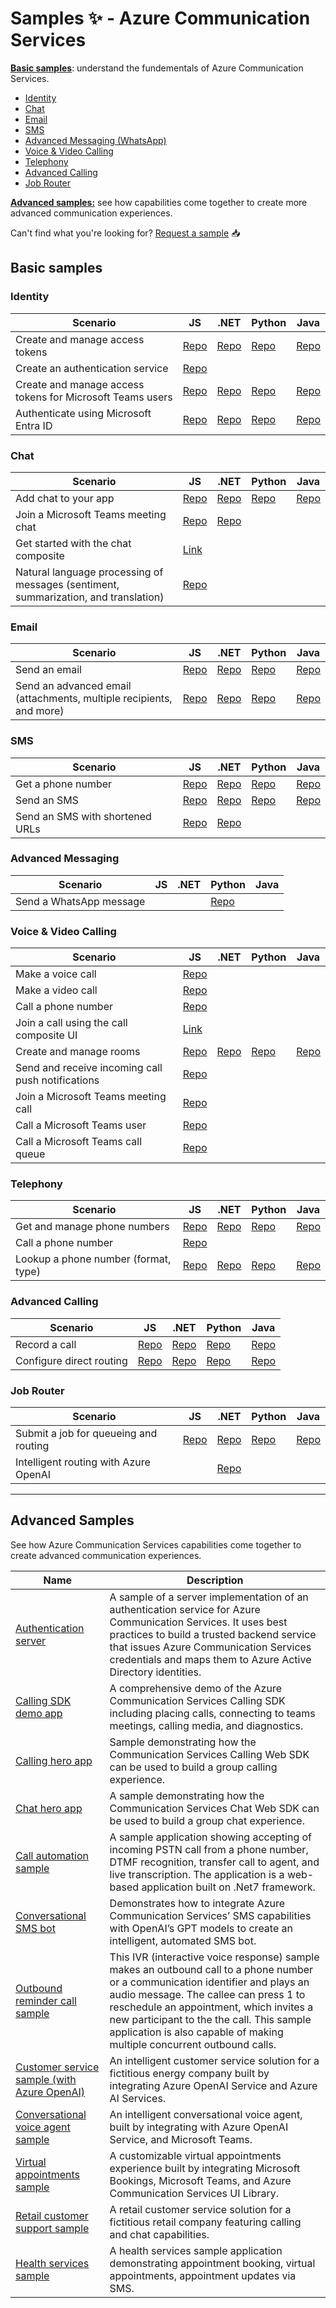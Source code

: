 # Samples ✨ - Azure Communication Services 

[**Basic samples**](#basic-samples): understand the fundementals of Azure Communication Services.
- [Identity](#identity) 
- [Chat](#chat)
- [Email](#email)
- [SMS](#sms)
- [Advanced Messaging (WhatsApp)](#advanced-messaging)
- [Voice & Video Calling](#voice--video-calling)
- [Telephony](#telephony)
- [Advanced Calling](#advanced-calling)
- [Job Router](#job-router)

[**Advanced samples:**](#advanced-samples) see how capabilities come together to create more advanced communication experiences.

Can't find what you're looking for? [Request a sample](https://feedback.azure.com/d365community/forum/81ff6d2b-0c25-ec11-b6e6-000d3a4f0858) 📥


## Basic samples

### Identity
| Scenario                                                        | JS                                                                                                      | .NET                                                                                                   | Python                                                                                                | Java                                                                                                              |
|-----------------------------------------------------------------|---------------------------------------------------------------------------------------------------------|-------------------------------------------------------------------------------------------------------|------------------------------------------------------------------------------------------------------|------------------------------------------------------------------------------------------------------------------|
| Create and manage access tokens                                | [Repo](https://github.com/Azure-Samples/communication-services-javascript-quickstarts/tree/main/access-tokens-quickstart) | [Repo](https://github.com/Azure-Samples/communication-services-dotnet-quickstarts/tree/main/AccessTokensQuickstart) | [Repo](https://github.com/Azure-Samples/communication-services-python-quickstarts/tree/main/access-tokens-quickstart) | [Repo](https://github.com/Azure-Samples/communication-services-java-quickstarts/tree/main/access-token-quickstart) |
| Create an authentication service                               | [Repo](https://github.com/Azure-Samples/communication-services-javascript-quickstarts/tree/main/trusted-authentication-service) |                                                                                                       |                                                                                                          |                                                                                                                  |
| Create and manage access tokens for Microsoft Teams users       | [Repo](https://github.com/Azure-Samples/communication-services-javascript-quickstarts/tree/main/manage-teams-identity-mobile-and-desktop) | [Repo](https://github.com/Azure-Samples/communication-services-dotnet-quickstarts/blob/main/ManageTeamsIdentityMobileAndDesktop/README.md) | [Repo](https://github.com/Azure-Samples/communication-services-python-quickstarts/blob/main/manage-teams-identity-mobile-and-desktop/README.md) | [Repo](https://github.com/Azure-Samples/communication-services-java-quickstarts/tree/main/ManageTeamsIdentityMobileAndDesktop) |
| Authenticate using Microsoft Entra ID                          | [Repo](https://github.com/Azure-Samples/communication-services-javascript-quickstarts/tree/main/use-managed-Identity) | [Repo](https://github.com/Azure-Samples/communication-services-dotnet-quickstarts/tree/main/use-managed-Identity) | [Repo](https://github.com/Azure-Samples/communication-services-python-quickstarts/blob/main/use-managed-Identity/README.md) | [Repo](https://github.com/Azure-Samples/communication-services-java-quickstarts/tree/main/use-managed-Identity) |

### Chat

| Scenario                                                                                | JS                                                                                                      | .NET                                                                                                   | Python                                                                                                | Java                                                                                                         |
|-----------------------------------------------------------------------------------------|---------------------------------------------------------------------------------------------------------|-------------------------------------------------------------------------------------------------------|------------------------------------------------------------------------------------------------------|-------------------------------------------------------------------------------------------------------------|
| Add chat to your app                                                                    | [Repo](https://github.com/Azure-Samples/communication-services-javascript-quickstarts/tree/main/add-chat) | [Repo](https://github.com/Azure-Samples/communication-services-dotnet-quickstarts/tree/main/add-chat) | [Repo](https://github.com/Azure-Samples/communication-services-python-quickstarts/blob/main/add-chat/README.md) | [Repo](https://github.com/Azure-Samples/communication-services-java-quickstarts/tree/main/chat-quickstart-java) |
| Join a Microsoft Teams meeting chat                                                     | [Repo](https://github.com/Azure-Samples/communication-services-javascript-quickstarts/tree/main/join-chat-to-teams-meeting) | [Repo](https://github.com/Azure-Samples/communication-services-dotnet-quickstarts/tree/main/ChatTeamsInteropQuickStart) |
| Get started with the chat composite                                                     | [Link](https://azure.github.io/communication-ui-library/?path=/docs/composites-get-started--docs)        |                                                                                                       |                                                                                                          |                                                                                                                  |
| Natural language processing of messages (sentiment, summarization, and translation)     | [Repo](https://github.com/Azure-Samples/communication-services-javascript-quickstarts/tree/main/chat-nlp-analysis) |                                                                                                       |                                                                                                          |                                                                                                                  |

### Email

| Scenario                                                                | JS                                                                                                      | .NET                                                                                                   | Python                                                                                              | Java                                                                                                     |
|------------------------------------------------------------------------|---------------------------------------------------------------------------------------------------------|-------------------------------------------------------------------------------------------------------|------------------------------------------------------------------------------------------------------|-----------------------------------------------------------------------------------------------------------|
| Send an email                                                          | [Repo](https://github.com/Azure-Samples/communication-services-javascript-quickstarts/tree/main/send-email) | [Repo](https://github.com/Azure-Samples/communication-services-dotnet-quickstarts/tree/main/SendEmail) | [Repo](https://github.com/Azure-Samples/communication-services-python-quickstarts/blob/main/send-email/README%20.md) | [Repo](https://github.com/Azure-Samples/communication-services-java-quickstarts/tree/main/send-email)      |
| Send an advanced email (attachments, multiple recipients, and more)    | [Repo](https://github.com/Azure-Samples/communication-services-javascript-quickstarts/blob/main/send-email-advanced/README%20.md) | [Repo](https://github.com/Azure-Samples/communication-services-dotnet-quickstarts/tree/main/SendEmailAdvanced) | [Repo](https://github.com/Azure-Samples/communication-services-python-quickstarts/tree/main/send-email-advanced) | [Repo](https://github.com/Azure-Samples/communication-services-java-quickstarts/tree/main/send-email-advanced) |

### SMS

| Scenario                            | JS                                                                                                      | .NET                                                                                                   | Python                                                                                                | Java                                                                                                     |
|-------------------------------------|---------------------------------------------------------------------------------------------------------|-------------------------------------------------------------------------------------------------------|------------------------------------------------------------------------------------------------------|-----------------------------------------------------------------------------------------------------------|
| Get a phone number                  | [Repo](https://github.com/Azure-Samples/communication-services-javascript-quickstarts/tree/main/phone-numbers-quickstart) | [Repo](https://github.com/Azure-Samples/communication-services-dotnet-quickstarts/tree/main/PhoneNumbers) | [Repo](https://github.com/Azure-Samples/communication-services-python-quickstarts/blob/main/phone-numbers-quickstart/README.md) | [Repo](https://github.com/Azure-Samples/communication-services-java-quickstarts/tree/main/PhoneNumbers)    |
| Send an SMS                         | [Repo](https://github.com/Azure-Samples/communication-services-javascript-quickstarts/tree/main/send-sms) | [Repo](https://github.com/Azure-Samples/communication-services-dotnet-quickstarts/tree/main/SendSMS) | [Repo](https://github.com/Azure-Samples/communication-services-python-quickstarts/blob/main/send-sms-quickstart/README.md) | [Repo](https://github.com/Azure-Samples/communication-services-java-quickstarts/tree/main/send-sms-quickstart) |
| Send an SMS with shortened URLs     | [Repo](https://github.com/Azure-Samples/communication-services-javascript-quickstarts/tree/main/sms-url-shortener) | [Repo](https://github.com/Azure-Samples/communication-services-dotnet-quickstarts/tree/main/sms-url-shortener) |                                                                                                      |                                                                                                          |

### Advanced Messaging

| Scenario                | JS                                                                                                      | .NET                                                                                                   | Python                                                                                                | Java                                                                                                     |
|-------------------------|---------------------------------------------------------------------------------------------------------|-------------------------------------------------------------------------------------------------------|------------------------------------------------------------------------------------------------------|-----------------------------------------------------------------------------------------------------------|
| Send a WhatsApp message | || [Repo](https://github.com/Azure-Samples/communication-services-python-quickstarts/blob/main/messages-quickstart/readme.md)


### Voice & Video Calling
| Scenario                                                          | JS                                                                                                      | .NET                                                                                                   | Python                                                                                                | Java                                                                                                         |
|-------------------------------------------------------------------|---------------------------------------------------------------------------------------------------------|-------------------------------------------------------------------------------------------------------|------------------------------------------------------------------------------------------------------|-------------------------------------------------------------------------------------------------------------|
| Make a voice call                                                 | [Repo](https://github.com/Azure-Samples/communication-services-javascript-quickstarts/tree/main/add-1-on-1-voice-calling)
| Make a video call                                                 | [Repo](https://github.com/Azure-Samples/communication-services-javascript-quickstarts/tree/main/add-1-on-1-video-calling)
| Call a phone number                                               | [Repo](https://github.com/Azure-Samples/communication-services-javascript-quickstarts/tree/main/add-1-on-1-phone-calling)
| Join a call using the call composite UI                           | [Link](https://azure.github.io/communication-ui-library/?path=/docs/composites-get-started--docs)
| Create and manage rooms                                           | [Repo](https://github.com/Azure-Samples/communication-services-javascript-quickstarts/tree/main/rooms-quickstart) | [Repo](https://github.com/Azure-Samples/communication-services-dotnet-quickstarts/blob/main/RoomsQuickstart/README.md) | [Repo](https://github.com/Azure-Samples/communication-services-python-quickstarts/blob/main/rooms-quickstart/README.md) | [Repo](https://github.com/Azure-Samples/communication-services-java-quickstarts/tree/main/rooms-quickstart-java) |
| Send and receive incoming call push notifications                 | [Repo](https://github.com/Azure-Samples/communication-services-javascript-quickstarts/blob/main/calling-web-push-notifications/README.md) 
| Join a Microsoft Teams meeting call                               | [Repo](https://github.com/Azure-Samples/communication-services-javascript-quickstarts/blob/main/join-calling-to-teams-meeting/README.md)
| Call a Microsoft Teams user                                       | [Repo](https://github.com/Azure-Samples/communication-services-javascript-quickstarts/tree/main/place-interop-group-calls)
| Call a Microsoft Teams call queue                                 | [Repo](https://github.com/Azure-Samples/communication-services-javascript-quickstarts/tree/main/voice-apps-calling)

### Telephony
| Scenario                                   | JS                                                                                                      | .NET                                                                                                   | Python                                                                                                | Java                                                                                                              |
|-------------------------------------------|---------------------------------------------------------------------------------------------------------|-------------------------------------------------------------------------------------------------------|------------------------------------------------------------------------------------------------------|------------------------------------------------------------------------------------------------------------------|
| Get and manage phone numbers              | [Repo](https://github.com/Azure-Samples/communication-services-javascript-quickstarts/tree/main/phone-numbers-quickstart) | [Repo](https://github.com/Azure-Samples/communication-services-dotnet-quickstarts/tree/main/PhoneNumbers) | [Repo](https://github.com/Azure-Samples/communication-services-python-quickstarts/blob/main/phone-numbers-quickstart/README.md) | [Repo](https://github.com/Azure-Samples/communication-services-java-quickstarts/tree/main/PhoneNumbers) |
| Call a phone number             | [Repo](https://github.com/Azure-Samples/communication-services-javascript-quickstarts/tree/main/add-1-on-1-phone-calling) |
| Lookup a phone number (format, type)      | [Repo](https://github.com/Azure-Samples/communication-services-javascript-quickstarts/blob/main/lookup-phone-number/README.md) | [Repo](https://github.com/Azure-Samples/communication-services-dotnet-quickstarts/blob/main/LookupNumber/README.md) | [Repo](https://github.com/Azure-Samples/communication-services-python-quickstarts/blob/main/lookup-phone-numbers-quickstart/README.md) | [Repo](https://github.com/Azure-Samples/communication-services-java-quickstarts/tree/main/LookupNumber) |

### Advanced Calling

| Scenario                     | JS                                                                                                      | .NET                                                                                                   | Python                                                                                                | Java                                                                                                              |
|-----------------------------|---------------------------------------------------------------------------------------------------------|-------------------------------------------------------------------------------------------------------|------------------------------------------------------------------------------------------------------|------------------------------------------------------------------------------------------------------------------|
| Record a call               | [Repo](https://github.com/Azure-Samples/communication-services-javascript-quickstarts/tree/main/call-recording) | [Repo](https://github.com/Azure-Samples/communication-services-dotnet-quickstarts/blob/main/CallRecording/README.MD) | [Repo](https://github.com/Azure-Samples/communication-services-python-quickstarts/blob/main/call-recording/Readme.mD) | [Repo](https://github.com/Azure-Samples/communication-services-java-quickstarts/tree/main/CallRecording) |
| Configure direct routing    | [Repo](https://github.com/Azure-Samples/communication-services-javascript-quickstarts/tree/main/direct-routing-quickstart) | [Repo](https://github.com/Azure-Samples/communication-services-dotnet-quickstarts/blob/main/DirectRouting/README.md) | [Repo](https://github.com/Azure-Samples/communication-services-python-quickstarts/blob/main/direct-routing-quickstart/README.md) | [Repo](https://github.com/Azure-Samples/communication-services-java-quickstarts/tree/main/DirectRouting) |

### Job Router

| Scenario                                   | JS                                                                                                      | .NET                                                                                                   | Python                                                                                                | Java                                                                                                              |
|-------------------------------------------|---------------------------------------------------------------------------------------------------------|-------------------------------------------------------------------------------------------------------|------------------------------------------------------------------------------------------------------|------------------------------------------------------------------------------------------------------------------|
| Submit a job for queueing and routing     | [Repo](https://github.com/Azure-Samples/communication-services-javascript-quickstarts/blob/main/job-router-quickstart/readme.md) | [Repo](https://github.com/Azure-Samples/communication-services-dotnet-quickstarts/blob/main/JobRouterQuickStart/readme.md) | [Repo](https://github.com/Azure-Samples/communication-services-python-quickstarts/blob/main/jobrouter-quickstart/readme.md) | [Repo](https://github.com/Azure-Samples/communication-services-java-quickstarts/tree/main/jobrouter-quickstart-java) |
| Intelligent routing with Azure OpenAI     |  | [Repo](https://github.com/Azure-Samples/communication-services-dotnet-quickstarts/blob/main/JobRouterOpenAIIntegration/readme.md) |

----

## Advanced Samples
See how Azure Communication Services capabilities come together to create advanced communication experiences.

| Name                                 | Description                                                                                                                                                                                                                                    |
|--------------------------------------|------------------------------------------------------------------------------------------------------------------------------------------------------------------------------------------------------------------------------------------------|
| [Authentication server](https://github.com/Azure-Samples/communication-services-authentication-hero-nodejs) | A sample of a server implementation of an authentication service for Azure Communication Services. It uses best practices to build a trusted backend service that issues Azure Communication Services credentials and maps them to Azure Active Directory identities. |
| [Calling SDK demo app](https://github.com/Azure-Samples/communication-services-web-calling-tutorial) | A comprehensive demo of the Azure Communication Services Calling SDK including placing calls, connecting to teams meetings, calling media, and diagnostics.                                                                                   |
| [Calling hero app](https://github.com/Azure-Samples/communication-services-web-calling-hero) | Sample demonstrating how the Communication Services Calling Web SDK can be used to build a group calling experience.                                                                                                                          |
| [Chat hero app](https://github.com/Azure-Samples/communication-services-web-chat-hero) | A sample demonstrating how the Communication Services Chat Web SDK can be used to build a group chat experience.                                                                                                                               |
| [Call automation sample](https://github.com/Azure-Samples/communication-services-javascript-quickstarts/tree/main/callautomation-live-transcription) | A sample application showing accepting of incoming PSTN call from a phone number, DTMF recognition, transfer call to agent, and live transcription. The application is a web-based application built on .Net7 framework.                      |
| [Conversational SMS bot](https://github.com/Azure-Samples/communication-services-javascript-quickstarts/blob/main/sms-open-ai-bot/README.md) | Demonstrates how to integrate Azure Communication Services’ SMS capabilities with OpenAI’s GPT models to create an intelligent, automated SMS bot.                                                                                               |
| [Outbound reminder call sample](https://github.com/Azure-Samples/communication-services-dotnet-quickstarts/tree/main/OutboundCallReminder) | This IVR (interactive voice response) sample makes an outbound call to a phone number or a communication identifier and plays an audio message. The callee can press 1 to reschedule an appointment, which invites a new participant to the the call. This sample application is also capable of making multiple concurrent outbound calls.                                                                           |
| [Customer service sample (with Azure OpenAI)](https://github.com/Azure-Samples/communication-services-AI-customer-service-sample) | An intelligent customer service solution for a fictitious energy company built by integrating Azure OpenAI Service and Azure AI Services.                                                                                                     |
| [Conversational voice agent sample](https://github.com/Azure-Samples/communication-services-javascript-quickstarts/tree/main/callautomation-az-openai-voice) | An intelligent conversational voice agent, built by integrating with Azure OpenAI Service, and Microsoft Teams.                                                                                                                                |
| [Virtual appointments sample](https://github.com/Azure-Samples/communication-services-virtual-visits-js) | A customizable virtual appointments experience built by integrating Microsoft Bookings, Microsoft Teams, and Azure Communication Services UI Library.                                                                                           |
| [Retail customer support sample](https://github.com/Azure-Samples/communication-services-contoso-retail-app) | A retail customer service solution for a fictitious retail company featuring calling and chat capabilities.                                                                                                                                   |
| [Health services sample](https://github.com/Azure-Samples/communication-services-contoso-med-app) | A health services sample application demonstrating appointment booking, virtual appointments, appointment updates via SMS.                                                                                                                     |
